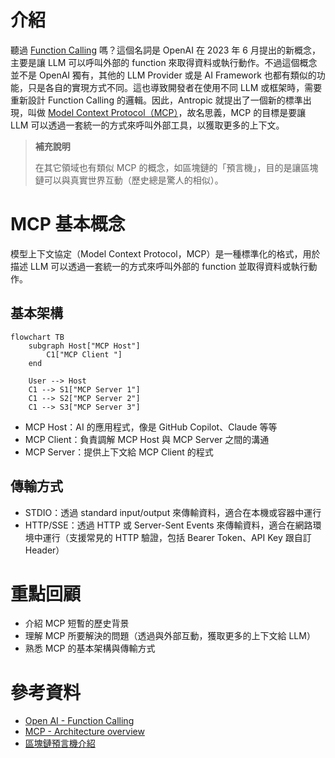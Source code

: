 # 介紹

聽過 [Function Calling](https://openai.com/index/function-calling-and-other-api-updates) 嗎？這個名詞是 OpenAI 在 2023 年 6 月提出的新概念，主要是讓 LLM 可以呼叫外部的 function 來取得資料或執行動作。不過這個概念並不是 OpenAI 獨有，其他的 LLM Provider 或是 AI Framework 也都有類似的功能，只是各自的實現方式不同。這也導致開發者在使用不同 LLM 或框架時，需要重新設計 Function Calling 的邏輯。因此，Antropic 就提出了一個新的標準出現，叫做 [Model Context Protocol（MCP）](https://modelcontextprotocol.io/)，故名思義，MCP 的目標是要讓 LLM 可以透過一套統一的方式來呼叫外部工具，以獲取更多的上下文。

> **補充說明**
>
> 在其它領域也有類似 MCP 的概念，如區塊鏈的「預言機」，目的是讓區塊鏈可以與真實世界互動（歷史總是驚人的相似）。

# MCP 基本概念

模型上下文協定（Model Context Protocol，MCP）是一種標準化的格式，用於描述 LLM 可以透過一套統一的方式來呼叫外部的 function 並取得資料或執行動作。

## 基本架構

```mermaid
flowchart TB
    subgraph Host["MCP Host"]
        C1["MCP Client "]
    end

    User --> Host
    C1 --> S1["MCP Server 1"]
    C1 --> S2["MCP Server 2"]
    C1 --> S3["MCP Server 3"]
```

- MCP Host：AI 的應用程式，像是 GitHub Copilot、Claude 等等
- MCP Client：負責調解 MCP Host 與 MCP Server 之間的溝通
- MCP Server：提供上下文給 MCP Client 的程式

## 傳輸方式

- STDIO：透過 standard input/output 來傳輸資料，適合在本機或容器中運行
- HTTP/SSE：透過 HTTP 或 Server-Sent Events 來傳輸資料，適合在網路環境中運行（支援常見的 HTTP 驗證，包括 Bearer Token、API Key 跟自訂 Header）

# 重點回顧

- 介紹 MCP 短暫的歷史背景
- 理解 MCP 所要解決的問題（透過與外部互動，獲取更多的上下文給 LLM）
- 熟悉 MCP 的基本架構與傳輸方式

# 參考資料

- [Open AI - Function Calling](https://openai.com/index/function-calling-and-other-api-updates)
- [MCP - Architecture overview](https://modelcontextprotocol.io/docs/learn/architecture)
- [區塊鏈預言機介紹](https://academy.binance.com/zh-TC/articles/blockchain-oracles-explained)